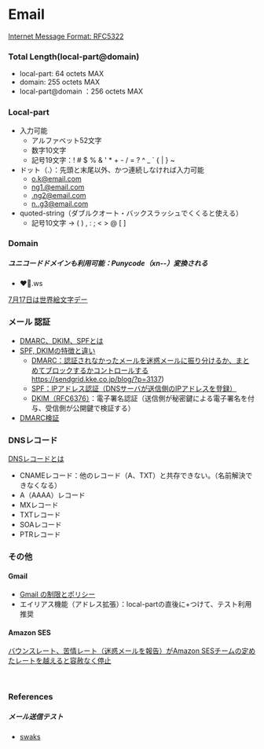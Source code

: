 # Email
 
[Internet Message Format: RFC5322](https://www.rfc-editor.org/rfc/rfc5322)

###  Total Length(local-part@domain)
  - local-part: 64 octets MAX
  - domain: 255 octets MAX
  - local-part@domain ：256 octets MAX

### Local-part
  - 入力可能
      - アルファベット52文字 
      - 数字10文字
      - 記号19文字：! # $ % & ' * + - / = ? ^ _ ` { | } ~
  - ドット（.）：先頭と末尾以外、かつ連続しなければ入力可能
      - o.k@email.com
      - ng1.@email.com
      - .ng2@email.com
      - n..g3@email.com
  - quoted-string（ダブルクオート・バックスラッシュでくくると使える）
      - 記号10文字 → ( ) , : ; < > @ [ ]

### Domain
##### ユニコードドメインも利用可能：Punycode（xn--）変換される
- ❤️🍺.ws

[7月17日は世界絵文字デー](https://prtimes.jp/main/html/rd/p/000000407.000006942.html)

### メール 認証
- [DMARC、DKIM、SPFとは](https://www.cloudflare.com/ja-jp/learning/email-security/dmarc-dkim-spf/)
- [SPF, DKIMの特徴と違い](https://sendgrid.kke.co.jp/blog/?p=10121)
  - [DMARC：認証されなかったメールを迷惑メールに振り分けるか、まとめてブロックするかコントロールする]()
https://sendgrid.kke.co.jp/blog/?p=3137)
  - [SPF：IPアドレス認証（DNSサーバが送信側のIPアドレスを登録）](https://sendgrid.kke.co.jp/blog/?p=3509)
  - [DKIM（RFC6376）](https://www.rfc-editor.org/rfc/rfc6376)：電子署名認証（送信側が秘密鍵による電子署名を付与、受信側が公開鍵で検証する）
- [DMARC検証](https://domain-checker.valimail.com/dmarc/)

### DNSレコード
[DNSレコードとは](https://www.cloudflare.com/ja-jp/learning/dns/dns-records/)
- CNAMEレコード：他のレコード（A、TXT）と共存できない。（名前解決できなくなる）
- A（AAAA）レコード
- MXレコード
- TXTレコード
- SOAレコード
- PTRレコード 

### その他
#### Gmail
- [Gmail の制限とポリシー](https://support.google.com/a/topic/28609?hl=ja&ref_topic=9202&sjid=428464682027573043-AP)
- エイリアス機能（アドレス拡張）：local-partの直後に+つけて、テスト利用推奨

#### Amazon SES
[バウンスレート、苦情レート（迷惑メールを報告）がAmazon SESチームの定めたレートを越えると容赦なく停止](https://repost.aws/ja/knowledge-center/ses-reputation-dashboard-bounce-rate)


<br>

### References
##### メール送信テスト
- [swaks](https://github.com/jetmore/swaks)